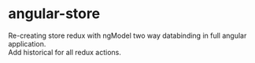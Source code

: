 # angular-store

Re-creating store redux with ngModel two way databinding in full angular application. <br />
Add historical for all redux actions.  
